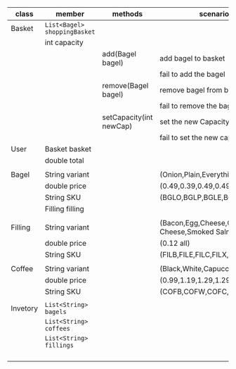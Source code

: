 | class    | member                       | methods                 | scenario                                          | output |
|----------|------------------------------|-------------------------|---------------------------------------------------|--------|
| Basket   | `List<Bagel> shoppingBasket` |                         |                                                   |        |
|          | int capacity                 |                         |                                                   |        |
|          |                              | add(Bagel bagel)        | add bagel to basket                               | true   |
|          |                              |                         | fail to add the bagel                             | false  |
|          |                              | remove(Bagel bagel)     | remove bagel from basket                          | true   |
|          |                              |                         | fail to remove the bagel                          | false  |
|          |                              | setCapacity(int newCap) | set the new Capacity                              | true   |
|          |                              |                         | fail to set the new cap                           | false  |
| User     | Basket basket                |                         |                                                   |        |
|          | double total                 |                         |                                                   |        |
|          |                              |                         |                                                   |        |
| Bagel    | String variant               |                         | (Onion,Plain,Everything,Sesame)                   |        |
|          | double price                 |                         | (0.49,0.39,0.49,0.49)                             |        |
|          | String SKU                   |                         | (BGLO,BGLP,BGLE,BGLS)                             |        |
|          | Filling filling              |                         |                                                   |        |
|          |                              |                         |                                                   |        |
| Filling  | String variant               |                         | (Bacon,Egg,Cheese,Cream Cheese,Smoked Salmon,Ham) |        |
|          | double price                 |                         | (0.12 all)                                        |        |
|          | String SKU                   |                         | (FILB,FILE,FILC,FILX,FILS,FILH)                   |        |
|          |                              |                         |                                                   |        |
| Coffee   | String variant               |                         | (Black,White,Capuccino,Latte)                     |        |
|          | double price                 |                         | (0.99,1.19,1.29,1.29)                             |        |
|          | String SKU                   |                         | (COFB,COFW,COFC,COFL)                             |        |
|          |                              |                         |                                                   |        |
| Invetory | `List<String> bagels`        |                         |                                                   |        |
|          | `List<String> coffees`       |                         |                                                   |        |
|          | `List<String> fillings`      |                         |                                                   |        |
|          |                              |                         |                                                   |        |
|          |                              |                         |                                                   |        |
|          |                              |                         |                                                   |        |
|          |                              |                         |                                                   |        |
